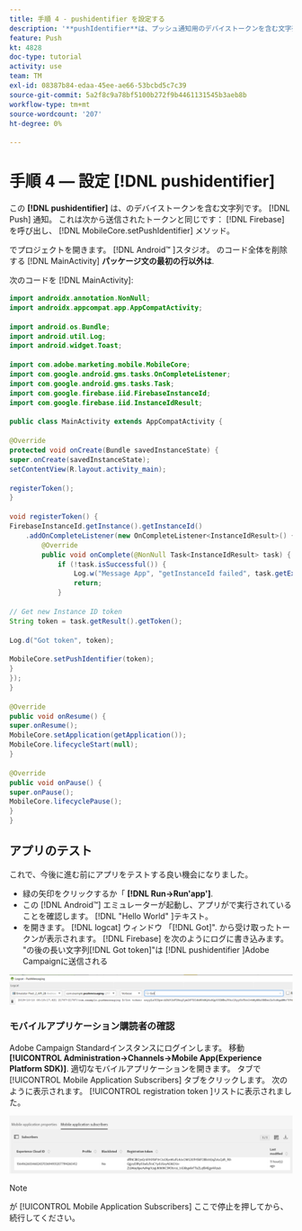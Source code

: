```yaml
---
title: 手順 4 - pushidentifier を設定する
description: '**pushIdentifier**は、プッシュ通知用のデバイストークンを含む文字列です。 これは、Firebase から送信され、 MobileCore.setPushIdentifier メソッドを使用して SDK に渡されるトークンと同じです。'
feature: Push
kt: 4828
doc-type: tutorial
activity: use
team: TM
exl-id: 08387b84-edaa-45ee-ae66-53bcbd5c7c39
source-git-commit: 5a2f8c9a78bf5100b272f9b4461131545b3aeb8b
workflow-type: tm+mt
source-wordcount: '207'
ht-degree: 0%

---
```


# 手順 4 — 設定 [!DNL pushidentifier]

この **[!DNL pushidentifier]** は、のデバイストークンを含む文字列です。 [!DNL Push] 通知。 これは次から送信されたトークンと同じです： [!DNL Firebase] を呼び出し、 [!DNL MobileCore.setPushIdentifier] メソッド。

でプロジェクトを開きます。 [!DNL Android™ ]スタジオ。 のコード全体を削除する [!DNL MainActivity] **パッケージ文の最初の行以外は**.

次のコードを [!DNL MainActivity]:

<!--
Removed `{.line-numbers}` below
-->

```java
import androidx.annotation.NonNull;
import androidx.appcompat.app.AppCompatActivity;

import android.os.Bundle;
import android.util.Log;
import android.widget.Toast;

import com.adobe.marketing.mobile.MobileCore;
import com.google.android.gms.tasks.OnCompleteListener;
import com.google.android.gms.tasks.Task;
import com.google.firebase.iid.FirebaseInstanceId;
import com.google.firebase.iid.InstanceIdResult;

public class MainActivity extends AppCompatActivity {

@Override
protected void onCreate(Bundle savedInstanceState) {
super.onCreate(savedInstanceState);
setContentView(R.layout.activity_main);

registerToken();
}

void registerToken() {
FirebaseInstanceId.getInstance().getInstanceId()
    .addOnCompleteListener(new OnCompleteListener<InstanceIdResult>() {
        @Override
        public void onComplete(@NonNull Task<InstanceIdResult> task) {
            if (!task.isSuccessful()) {
                Log.w("Message App", "getInstanceId failed", task.getException());
                return;
            }

// Get new Instance ID token
String token = task.getResult().getToken();

Log.d("Got token", token);

MobileCore.setPushIdentifier(token);
}
});
}

@Override
public void onResume() {
super.onResume();
MobileCore.setApplication(getApplication());
MobileCore.lifecycleStart(null);
}

@Override
public void onPause() {
super.onPause();
MobileCore.lifecyclePause();
}
}
```

## アプリのテスト

これで、今後に進む前にアプリをテストする良い機会になりました。

* 緑の矢印をクリックするか「 **[!DNL Run->Run'app']**.
* この [!DNL Android™] エミュレーターが起動し、アプリがで実行されていることを確認します。 [!DNL "Hello World" ]テキスト。
* を開きます。 [!DNL logcat] ウィンドウ 「[!DNL Got]&quot;. から受け取ったトークンが表示されます。 [!DNL Firebase] を次のようにログに書き込みます。 &quot;の後の長い文字列[!DNL Got token]&quot;は [!DNL pushidentifier ]Adobe Campaignに送信される

![logcat-token](assets/logcat-got-token.PNG)

### モバイルアプリケーション購読者の確認

Adobe Campaign Standardインスタンスにログインします。
移動 **[!UICONTROL Administration->Channels->Mobile App(Experience Platform SDK)]**. 適切なモバイルアプリケーションを開きます。 タブで [!UICONTROL Mobile Application Subscribers] タブをクリックします。 次のように表示されます。 [!UICONTROL registration token ]リストに表示されました。

![mobile-application-subscribers](assets/mobile-application-subscribers.PNG)

>[!NOTE]
>
>が [!UICONTROL Mobile Application Subscribers] ここで停止を押してから、続行してください。
